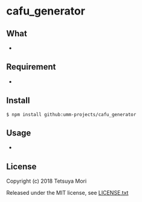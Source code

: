 # cafu_generator

## What

* 

## Requirement

* 

## Install

```shell
$ npm install github:umm-projects/cafu_generator
```

## Usage

* 

## License

Copyright (c) 2018 Tetsuya Mori

Released under the MIT license, see [LICENSE.txt](LICENSE.txt)

